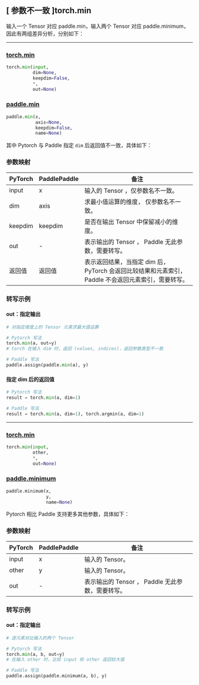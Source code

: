 ## [ 参数不一致 ]torch.min
输入一个 Tensor 对应 paddle.min，输入两个 Tensor 对应 paddle.minimum，因此有两组差异分析，分别如下：

--------------------------------------------------------------------------------------------------
### [torch.min](https://pytorch.org/docs/stable/generated/torch.min.html?highlight=min#torch.min)

```python
torch.min(input,
          dim=None,
          keepdim=False,
          *,
          out=None)
```

### [paddle.min](https://www.paddlepaddle.org.cn/documentation/docs/zh/develop/api/paddle/min_cn.html#min)

```python
paddle.min(x,
           axis=None,
           keepdim=False,
           name=None)
```

其中 Pytorch 与 Paddle 指定 `dim` 后返回值不一致，具体如下：
### 参数映射
| PyTorch       | PaddlePaddle | 备注                                                   |
| ------------- | ------------ | ------------------------------------------------------ |
| input         | x            | 输入的 Tensor ，仅参数名不一致。                                      |
| dim           | axis         | 求最小值运算的维度， 仅参数名不一致。                                      |
| keepdim       | keepdim      | 是否在输出 Tensor 中保留减小的维度。  |
| out           | -            | 表示输出的 Tensor ， Paddle 无此参数，需要转写。               |
| 返回值           | 返回值            | 表示返回结果，当指定 dim 后，PyTorch 会返回比较结果和元素索引， Paddle 不会返回元素索引，需要转写。               |

### 转写示例
#### out：指定输出
```python
# 对指定维度上的 Tensor 元素求最大值运算

# Pytorch 写法
torch.min(a, out=y)
# torch 在输入 dim 时，返回 (values, indices)，返回参数类型不一致

# Paddle 写法
paddle.assign(paddle.min(a), y)
```
#### 指定 dim 后的返回值
```python
# Pytorch 写法
result = torch.min(a, dim=1)

# Paddle 写法
result = torch.min(a, dim=1), torch.argmin(a, dim=1)
```

--------------------------------------------------------------------------------------------------

### [torch.min](https://pytorch.org/docs/stable/generated/torch.min.html?highlight=min#torch.min)

```python
torch.min(input,
          other,
          *,
          out=None)
```

### [paddle.minimum](https://www.paddlepaddle.org.cn/documentation/docs/zh/api/paddle/minimum_cn.html#minimum)

```python
paddle.minimum(x,
               y,
               name=None)
```

Pytorch 相比 Paddle 支持更多其他参数，具体如下：
### 参数映射
| PyTorch       | PaddlePaddle | 备注                                                   |
| ------------- | ------------ | ------------------------------------------------------ |
| input         | x            | 输入的 Tensor。                                      |
| other         | y            | 输入的 Tensor。                                      |
| out           | -            | 表示输出的 Tensor ， Paddle 无此参数，需要转写。               |


### 转写示例
#### out：指定输出
```python
# 逐元素对比输入的两个 Tensor

# Pytorch 写法
torch.min(a, b, out=y)
# 在输入 other 时，比较 input 和 other 返回较大值

# Paddle 写法
paddle.assign(paddle.minimum(a, b), y)
```
